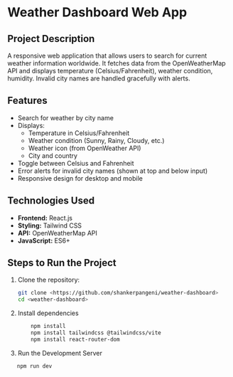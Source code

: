 # Weather Dashboard Web App

## Project Description
A responsive web application that allows users to search for current weather information worldwide. It fetches data from the OpenWeatherMap API and displays temperature (Celsius/Fahrenheit), weather condition, humidity. Invalid city names are handled gracefully with alerts.

## Features
- Search for weather by city name
- Displays:
  - Temperature in Celsius/Fahrenheit
  - Weather condition (Sunny, Rainy, Cloudy, etc.)
  - Weather icon (from OpenWeather API)
  - City and country
- Toggle between Celsius and Fahrenheit
- Error alerts for invalid city names (shown at top and below input)
- Responsive design for desktop and mobile

## Technologies Used
- **Frontend:** React.js
- **Styling:** Tailwind CSS
- **API:** OpenWeatherMap API
- **JavaScript:** ES6+

## Steps to Run the Project
1. Clone the repository:
   ```bash
   git clone <https://github.com/shankerpangeni/weather-dashboard>
   cd <weather-dashboard>

2. Install dependencies
   ````bash
       npm install
       npm install tailwindcss @tailwindcss/vite
       npm install react-router-dom

3. Run the Development Server
 ```bash
    npm run dev